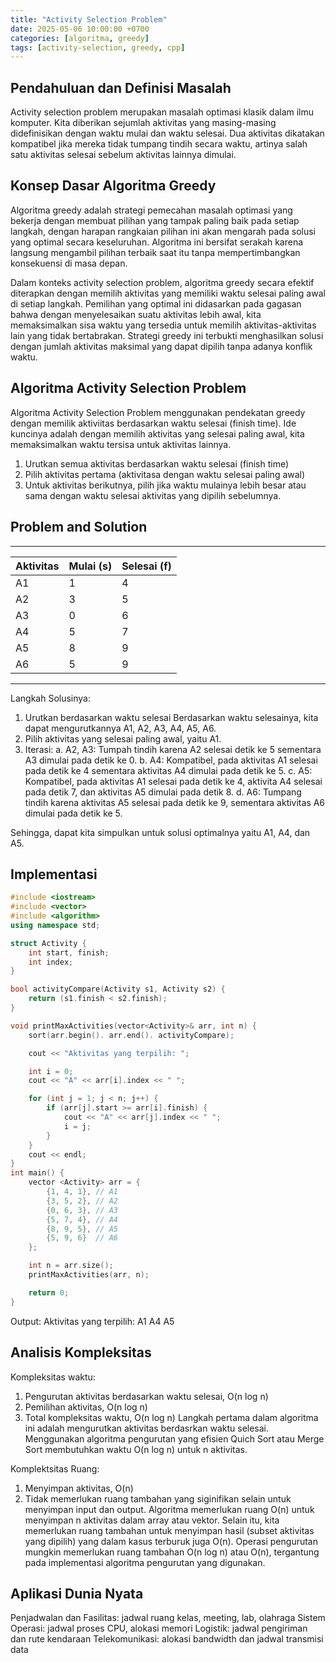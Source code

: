 ```yaml
---
title: "Activity Selection Problem"
date: 2025-05-06 10:00:00 +0700
categories: [algoritma, greedy]
tags: [activity-selection, greedy, cpp]
---
```



## Pendahuluan dan Definisi Masalah
Activity selection problem merupakan masalah optimasi klasik dalam ilmu komputer. Kita diberikan sejumlah aktivitas yang masing-masing didefinisikan dengan waktu mulai dan waktu selesai. Dua aktivitas dikatakan kompatibel jika mereka tidak tumpang tindih secara waktu, artinya salah satu aktivitas selesai sebelum aktivitas lainnya dimulai.



## Konsep Dasar Algoritma Greedy
Algoritma greedy adalah strategi pemecahan masalah optimasi yang bekerja dengan membuat pilihan yang tampak paling baik pada  setiap langkah, dengan harapan rangkaian pilihan ini akan mengarah pada solusi  yang optimal secara keseluruhan. Algoritma ini bersifat serakah karena langsung mengambil pilihan terbaik saat itu tanpa mempertimbangkan konsekuensi di masa depan.

Dalam konteks activity selection problem, algoritma greedy  secara efektif diterapkan dengan memilih aktivitas yang memiliki waktu selesai paling awal di setiap langkah.
Pemilihan yang optimal ini didasarkan pada gagasan bahwa dengan menyelesaikan suatu aktivitas lebih awal, kita memaksimalkan sisa waktu yang tersedia untuk memilih aktivitas-aktivitas lain yang tidak bertabrakan. Strategi greedy ini terbukti menghasilkan solusi dengan jumlah aktivitas maksimal yang dapat dipilih tanpa adanya konflik waktu.



## Algoritma Activity Selection Problem
Algoritma Activity Selection Problem menggunakan pendekatan greedy dengan memilik aktiviitas berdasarkan waktu selesai (finish time). Ide kuncinya adalah dengan memilih aktivitas yang selesai paling awal, kita memaksimalkan waktu tersisa untuk aktivitas lainnya.
1.	Urutkan semua aktivitas berdasarkan waktu selesai  (finish time)
2.	Pilih aktivitas pertama (aktivitasa dengan waktu selesai paling awal)
3.	Untuk aktivitas berikutnya, pilih jika waktu mulainya lebih besar atau sama dengan waktu selesai aktivitas yang dipilih sebelumnya.



## Problem and Solution
-------------------------------------------
| Aktivitas |	Mulai (s)	| Selesai (f) |
|-----------|---------------|-------------|
|A1	        |      1        |      4      |
|A2         |      3        |      5      |
|A3         |      0        |      6      |
|A4	        |      5        |      7      |
|A5	        |      8        |      9      |
|A6	        |      5        |      9      |
-------------------------------------------

Langkah Solusinya:
1.	Urutkan berdasarkan waktu selesai
Berdasarkan waktu selesainya, kita dapat mengurutkannya A1, A2, A3, A4, A5, A6.
2.	Pilih aktivitas yang selesai paling awal, yaitu A1.
3.	Iterasi:
a.	A2, A3: Tumpah tindih karena A2 selesai detik ke 5 sementara A3 dimulai pada detik ke 0.
b.	A4: Kompatibel, pada aktivitas A1 selesai pada detik ke 4 sementara aktivitas A4 dimulai pada detik ke 5.
c.	A5: Kompatibel, pada aktivitas A1 selesai pada detik ke 4, aktivita A4 selesai pada detik 7, dan aktivitas A5 dimulai  pada detik 8.
d.	A6: Tumpang tindih karena aktivitas A5 selesai pada detik ke 9, sementara aktivitas A6 dimulai pada detik ke 5.

Sehingga, dapat kita simpulkan untuk solusi optimalnya yaitu A1, A4, dan A5.



## Implementasi
``` c++
#include <iostream>
#include <vector>
#include <algorithm>
using namespace std;

struct Activity {
    int start, finish;
    int index;
}

bool activityCompare(Activity s1, Activity s2) {
    return (s1.finish < s2.finish);
}

void printMaxActivities(vector<Activity>& arr, int n) {
    sort(arr.begin(). arr.end(). activityCompare);

    cout << "Aktivitas yang terpilih: ";

    int i = 0;
    cout << "A" << arr[i].index << " ";

    for (int j = 1; j < n; j++) {
        if (arr[j].start >= arr[i].finish) {
            cout << "A" << arr[j].index << " ";
            i = j;
        }
    }
    cout << endl;
}
int main() {
    vector <Activity> arr = {
        {1, 4, 1}, // A1
        {3, 5, 2}, // A2
        {0, 6, 3}, // A3
        {5, 7, 4}, // A4
        {8, 9, 5}, // A5
        {5, 9, 6}  // A6
    };

    int n = arr.size();
    printMaxActivities(arr, n);

    return 0;
}
```

Output:
Aktivitas yang terpilih: A1 A4 A5



## Analisis Kompleksitas
Kompleksitas waktu:
1.	Pengurutan aktivitas berdasarkan waktu selesai, O(n log n)
2.	Pemilihan aktivitas, O(n log n)
3.	Total kompleksitas waktu, O(n log n)
Langkah pertama dalam algoritma ini adalah mengurutkan aktivitas berdasrkan waktu selesai. Menggunakan algoritma pengurutan yang efisien Quich Sort atau Merge Sort membutuhkan waktu O(n log n) untuk n aktivitas.

Komplektsitas Ruang:
1.	Menyimpan aktivitas, O(n)
2.	Tidak memerlukan ruang tambahan yang siginifikan selain untuk menyimpan input dan output.
Algoritma memerlukan ruang O(n) untuk menyimpan n aktivitas dalam array atau vektor. Selain itu, kita memerlukan ruang tambahan untuk menyimpan hasil (subset aktivitas yang dipilih) yang dalam kasus terburuk juga O(n). Operasi pengurutan mungkin memerlukan ruang tambahan O(n log n) atau O(n), tergantung pada implementasi algoritma pengurutan yang digunakan.



## Aplikasi Dunia Nyata
Penjadwalan dan Fasilitas: jadwal ruang kelas, meeting, lab, olahraga
Sistem Operasi: jadwal proses CPU, alokasi memori
Logistik: jadwal pengiriman dan rute kendaraan
Telekomunikasi: alokasi bandwidth dan jadwal transmisi data